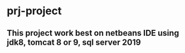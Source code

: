 ﻿# prj-project
## This project work best on netbeans IDE using jdk8, tomcat 8 or 9, sql server 2019
